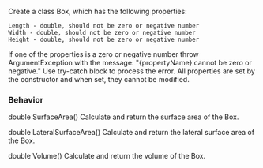Create a class Box, which has the following properties:

	Length - double, should not be zero or negative number
	Width - double, should not be zero or negative number
	Height - double, should not be zero or negative number

If one of the properties is a zero or negative number throw ArgumentException with the message: "{propertyName} cannot be zero or negative." Use try-catch block to process the error. All properties are set by the constructor and when set, they cannot be modified.

### Behavior

double SurfaceArea()
Calculate and return the surface area of the Box.

double LateralSurfaceArea()
Calculate and return the lateral surface area of the Box.

double Volume()
Calculate and return the volume of the Box.
